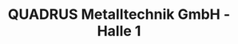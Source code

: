 ---
title: "QUADRUS Metalltechnik GmbH - Halle 1"
url: /schmidgaden/quadrus-metalltechnik-gmbh-halle-1/
shop: Schlosserei
---